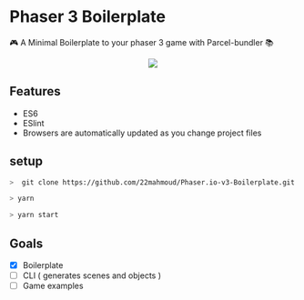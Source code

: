 # Phaser 3 Boilerplate

🎮 A Minimal Boilerplate to your phaser 3 game with Parcel-bundler 📚

<div style="text-align:center"><img src ="https://i.imgur.com/b9aFxtD.jpg" /></div>

## Features

* ES6
* ESlint
* Browsers are automatically updated as you change project files

## setup

```bash
>  git clone https://github.com/22mahmoud/Phaser.io-v3-Boilerplate.git

> yarn

> yarn start
```

## Goals

* [x] Boilerplate
* [ ] CLI ( generates scenes and objects )
* [ ] Game examples
